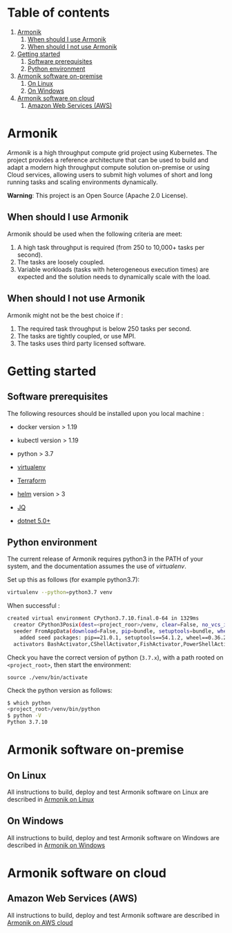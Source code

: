 # Table of contents
1. [Armonik](#armonik)
   1. [When should I use Armonik](#when-should-i-use-armonik)
   2. [When should I not use Armonik](#when-should-i-not-use-armonik)
2. [Getting started](#getteing-started)
   1. [Software prerequisites](#software-prerequisites)
   2. [Python environment](#python-environment)
3. [Armonik software on-premise](#armonik-software-on-premise)
      1. [On Linux](#on-linux)
      2. [On Windows](#on-windows)
4. [Armonik software on cloud](#armonik-software-on-cloud)
   1. [Amazon Web Services (AWS)](#amazon-web-services)

# Armonik <a name="Armonik"></a>
<em>Armonik</em> is a high throughput compute grid project using Kubernetes. 
The project provides a reference architecture that can be used to build and adapt a modern high throughput compute
solution on-premise or using Cloud services, allowing users to submit high volumes of short and long running tasks
and scaling environments dynamically.

**Warning**: This project is an Open Source (Apache 2.0 License).

## When should I use Armonik <a name="when-should-i-use-armonik"></a>
Armonik should be used when the following criteria are meet:
1. A high task throughput is required (from 250 to 10,000+ tasks per second).
2. The tasks are loosely coupled.
3. Variable workloads (tasks with heterogeneous execution times) are expected and the solution needs to 
   dynamically scale with the load.

## When should I not use Armonik <a name="when-should-i-not-use-armonik"></a>
Armonik might not be the best choice if :
1. The required task throughput is below 250 tasks per second.
2. The tasks are tightly coupled, or use MPI.
3. The tasks uses third party licensed software.

# Getting started <a name="getting-started"></a>
## Software prerequisites <a name="software-prerequisites"></a>
The following resources should be installed upon you local machine :

* docker version > 1.19

* kubectl version > 1.19

* python > 3.7

* [virtualenv](https://pypi.org/project/virtualenv/)

* [Terraform](https://learn.hashicorp.com/tutorials/terraform/install-cli)

* [helm](https://helm.sh/docs/intro/install/) version > 3

* [JQ](https://stedolan.github.io/jq/)

* [dotnet 5.0+](https://docs.microsoft.com/en-us/dotnet/core/install/)

## Python environment <a name="python-environment"></a>
The current release of Armonik requires python3 in the PATH of your system, and the documentation assumes the use of *virtualenv*. 

Set up this as follows (for example python3.7):
```bash
virtualenv --python=python3.7 venv
```

When successful :
```bash
created virtual environment CPython3.7.10.final.0-64 in 1329ms
  creator CPython3Posix(dest=<project_roor>/venv, clear=False, no_vcs_ignore=False, global=False)
  seeder FromAppData(download=False, pip=bundle, setuptools=bundle, wheel=bundle, via=copy, app_data_dir=/Users/user/Library/Application Support/virtualenv)
    added seed packages: pip==21.0.1, setuptools==54.1.2, wheel==0.36.2
  activators BashActivator,CShellActivator,FishActivator,PowerShellActivator,PythonActivator,XonshActivator
```

Check you have the correct version of python (`3.7.x`), with a path rooted on `<project_root>`, 
then start the environment:
```
source ./venv/bin/activate
```

Check the python version as follows:
```bash
$ which python
<project_root>/venv/bin/python
$ python -V
Python 3.7.10
```

# Armonik software on-premise <a name="armonik-software-on-premise"></a>
## On Linux <a name="on-linux"></a>
All instructions to build, deploy and test Armonik software on Linux are described in [Armonik on Linux](./README.ON-PREMISE-LINUX.md)

## On Windows <a name="on-windows"></a>
All instructions to build, deploy and test Armonik software on Windows are described in [Armonik on Windows](./README.ON-PREMISE-WINDOWS.md)

# Armonik software on cloud <a name="armonik-software-on-cloud"></a>
## Amazon Web Services (AWS) <a name="amazon-web-services"></a>
All instructions to build, deploy and test Armonik software are described in [Armonik on AWS cloud](./README.ON-AWS-CLOUD.md)
